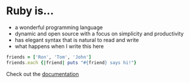 # Ruby is...

- a wonderful programming language
- dynamic and open source with a focus on simplicity and productivity
- has elegant syntax that is natural to read and write
- what happens when I write this here

```ruby
friends = ['Ron', 'Tom', 'John']
friends.each {|friend| puts "#{friend} says hi!"}
```

Check out the [documentation](https://ruby-doc.org/)
